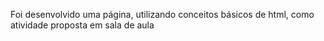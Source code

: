Foi desenvolvido uma página, utilizando conceitos básicos de html, como atividade proposta em sala de aula
